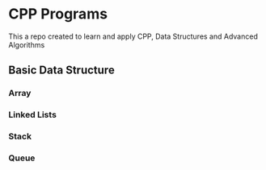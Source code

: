 
# CPP Programs

This a repo created to learn and apply CPP, Data Structures and Advanced Algorithms


## Basic Data Structure

### Array

### Linked Lists 

### Stack

### Queue
